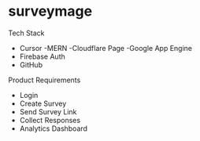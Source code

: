 # surveymage

Tech Stack
- Cursor
-MERN
-Cloudflare Page
-Google App Engine
- Firebase Auth
- GitHub

Product Requirements
- Login
- Create Survey
- Send Survey Link
- Collect Responses
- Analytics Dashboard
